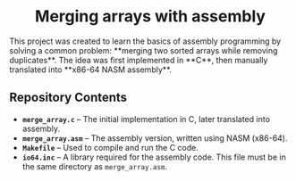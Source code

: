 <h1 align="center"> Merging arrays with assembly </h1>
This project was created to learn the basics of assembly programming by solving a common problem: **merging two sorted arrays while removing duplicates**.
The idea was first implemented in **C**, then manually translated into **x86-64 NASM assembly**. 

 ## Repository Contents
- **`merge_array.c`** – The initial implementation in C, later translated into assembly.
- **`merge_array.asm`** – The assembly version, written using NASM (x86-64).
- **`Makefile`** – Used to compile and run the C code.
- **`io64.inc`** – A library required for the assembly code. This file must be in the same directory as `merge_array.asm`.
